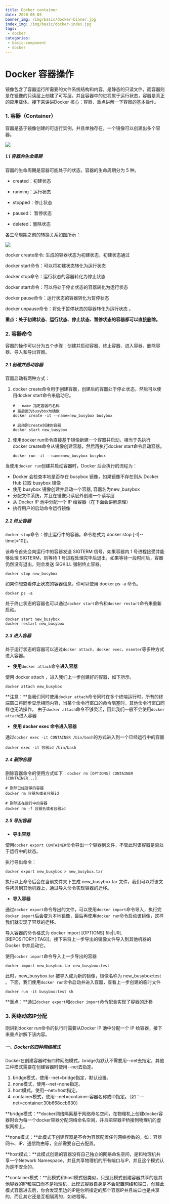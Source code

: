 ```yaml
---
title: Docker container
date: 2020-06-03
banner_img: /img/basic/docker-binner.jpg
index_img: /img/basic/docker-index.jpg
tags: 
 - docker
categories:
 - basic-component
 - docker
---
```


# Docker 容器操作

​	    镜像包含了容器运行所需要的文件系统结构和内容，是静态的只读文件，而容器则是在镜像的只读层上创建了可写层，并且容器中的进程属于运行状态，容器是真正的应用载体。接下来讲讲Docker 核心：容器，重点讲解一下容器的基本操作。

### 1. 容器（Container）

容器是基于镜像创建的可运行实例，并且单独存在，一个镜像可以创建出多个容器。

![](/img/docker/docker-container-layer.png)

##### 1.1 容器的生命周期
容器的生命周期是容器可能处于的状态，容器的生命周期分为 5 种。

- created：初建状态

- running：运行状态
- stopped：停止状态
- paused： 暂停状态
- deleted：删除状态

各生命周期之前的转换关系如图所示：

![](/img/docker/docker-container-status.png)

docker create命令: 生成的容器状态为初建状态，初建状态通过

docker start命令：可以将初建状态转化为运行状态

docker stop命令：运行状态的容器转化为停止状态

docker start命令：可以将处于停止状态的容器转化为运行状态

docker pause命令：运行状态的容器转化为暂停状态

docker unpause命令：将处于暂停状态的容器转化为运行状态 。

**重点：处于初建状态、运行状态、停止状态、暂停状态的容器都可以直接删除。**



### 2. 容器命令

容器的操作可以分为五个步骤：创建并启动容器、终止容器、进入容器、删除容器、导入和导出容器。

##### 2.1 创建并启动容器

容器启动有两种方式：

1. docker create命令用于创建容器，创建后的容器处于停止状态，然后可以使用docker start命令来启动它。

   ```
   # --name 指定容器的名称  
   # 最后面的busybox为镜像
   docker create -it --name=new_busybox busybox
   
   # 启动刚create创建的容器
   docker start new_busybox
   ```

   

2. 使用docker run命令直接基于镜像新建一个容器并启动，相当于先执行docker create命令从镜像创建容器，然后再执行docker start命令启动容器。

   ```
   docker run -it --name=new_busybox busybox
   ```



当使用`docker run`创建并启动容器时，Docker 后台执行的流程为：

- Docker 会检查本地是否存在 busybox 镜像，如果镜像不存在则从 Docker Hub 拉取 busybox 镜像
- 使用 busybox 镜像创建并启动一个容器, 容器名为new_busybox
- 分配文件系统，并且在镜像只读层外创建一个读写层
- 从 Docker IP 池中分配一个 IP 给容器（在下面会讲解原理）
- 执行用户的启动命令运行镜像



##### 2.2 终止容器

`docker stop`命令：停止运行中的容器。命令格式为 docker stop [-t|--time[=10]]。

该命令首先会向运行中的容器发送 SIGTERM 信号，如果容器内 1 号进程接受并能够处理 SIGTERM，则等待 1 号进程处理完毕后退出，如果等待一段时间后，容器仍然没有退出，则会发送 SIGKILL 强制终止容器。

```
docker stop new_busybox
```

如果你想查看停止状态的容器信息，你可以使用 docker ps -a 命令。

```
docker ps -a
```

处于终止状态的容器也可以通过`docker start`命令和`docker restart`命令来重新启动。

```
docker start new_busybox
docker restart new_busybox
```



##### 2.3 进入容器

处于运行状态的容器可以通过`docker attach`、`docker exec`、`nsenter`等多种方式进入容器。

- **使用**`docker attach`命令**进入容器**

使用 docker attach ，进入我们上一步创建好的容器，如下所示。

```
docker attach new_busybox
```

**注意：**当我们同时使用`docker attach`命令同时在多个终端运行时，所有的终端窗口将同步显示相同内容，当某个命令行窗口的命令阻塞时，其他命令行窗口同样也无法操作。
由于`docker attach`命令不够灵活，因此我们一般不会使用`docker attach`进入容器

- **使用 docker exec 命令进入容器**

通过`docker exec -it CONTAINER /bin/bash`的方式进入到一个已经运行中的容器

```
docker exec -it 容器id /bin/bash
```



##### 2.4 删除容器

删除容器命令的使用方式如下：`docker rm [OPTIONS] CONTAINER [CONTAINER...]`

```
# 删除已经暂停的容器
docker rm 容器名或者容器id

# 删除还在运行中的容器
docker rm -f 容器名或者容器id
```



##### 2.5 导出容器

- **导出容器**

使用`docker export CONTAINER`命令导出一个容器到文件，不管此时该容器是否处于运行中的状态。

执行导出命令：

```
docker export new_busybox > new_busybox.tar
```

执行以上命令后会在当前文件夹下生成 new_busybox.tar 文件，我们可以将该文件拷贝到其他机器上，通过导入命令实现容器的迁移。

- **导入容器**

通过`docker export`命令导出的文件，可以使用`docker import`命令导入，执行完`docker import`后会变为本地镜像，最后再使用`docker run`命令启动该镜像，这样我们就实现了容器的迁移。

导入容器的命令格式为 docker import [OPTIONS] file|URL [REPOSITORY[:TAG]]。接下来将上一步导出的镜像文件导入到其他机器的 Docker 中并启动它。

使用`docker import`命令导入上一步导出的容器

```
docker import new_busybox.tar new_busybox:test
```

此时，new_busybox.tar 被导入成为新的镜像，镜像名称为 new_busybox:test 。下面，我们使用`docker run`命令启动并进入容器，查看上一步创建的临时文件

```
docker run -it busybox:test sh
```

**重点：**通过`docker export`和`docker import`命令配合实现了容器的迁移

### 3. 网络动态IP分配

刚讲到docker run命令的执行时需要从Docker IP 池中分配一个 IP 给容器，接下来重点讲解下该内容。

##### 一、Docker的四种网络模式

Docker在创建容器时有四种网络模式，bridge为默认不需要用--net去指定，其他三种模式需要在创建容器时使用--net去指定。

1. bridge模式，使用--net=bridge指定，默认设置。
2. none模式，使用--net=none指定。
3. host模式，使用--net=host指定。
4. container模式，使用--net=container:容器名称或ID指定。（如：--net=container:30b668ccb630）

**bridge模式：**docker网络隔离基于网络命名空间<Network Namespace>，在物理机上创建docker容器时会为每一个docker容器分配网络命名空间，并且把容器IP桥接到物理机的虚拟网桥上。

**none模式：**此模式下创建容器是不会为容器配置任何网络参数的，如：容器网卡、IP、通信路由等，全部需要自己去配置。

**host模式：**此模式创建的容器没有自己独立的网络命名空间，是和物理机共享一个Network Namespace，并且共享物理机的所有端口与IP，并且这个模式认为是不安全的。

**container模式：**此模式和host模式很类似，只是此模式创建容器共享的是其他容器的IP和端口而不是物理机，此模式容器自身是不会配置网络和端口，创建此模式容器进去后，你会发现里边的IP是你所指定的那个容器IP并且端口也是共享的，而且其它还是互相隔离的，如进程等。

















